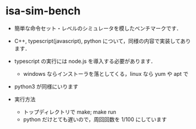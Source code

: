 # isa-sim-bench

* 簡単な命令セット・レベルのシミュレータを模したベンチマークです．
* C++, typescript(javascript), python について，同様の内容で実装してあります．
* typescript の実行には node.js を導入する必要があります．
    * windows ならインストーラを落としてくる，linux なら yum や apt で
* python3 が同様にいります

* 実行方法
    * トップディレクトリで make; make run
    * python だけとても遅いので，周回回数を 1/100 にしています
